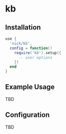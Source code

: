 # kb
## Installation

```lua
use {
  'nick/kb',
  config = function()
    require('kb').setup({
      -- user options
    })
  end
}
```

## Example Usage
TBD

## Configuration
TBD

